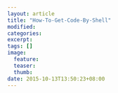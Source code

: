 ```yaml
---
layout: article
title: "How-To-Get-Code-By-Shell"
modified:
categories: 
excerpt:
tags: []
image:
  feature:
  teaser:
  thumb:
date: 2015-10-13T13:50:23+08:00
---
```


